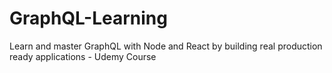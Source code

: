 # GraphQL-Learning
Learn and master GraphQL with Node and React by building real production ready applications - Udemy Course
